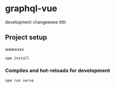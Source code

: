 # graphql-vue

development changeeeee itttt

## Project setup
wewxxxx

```
npm install
```

### Compiles and hot-reloads for development

```
npm run serve
```

